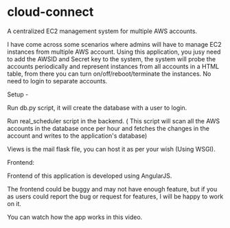 # cloud-connect
A centralized EC2 management system for multiple AWS accounts.

I have come across some scenarios where admins will have to manage EC2 instances from multiple AWS account. Using this application, you jusy need to add the AWSID and Secret key to the system, the system will probe the accounts periodically and represent instances from all accounts in a HTML table, from there you can turn on/off/reboot/terminate the instances. No need to login to separate accounts.

Setup - 

Run db.py script, it will create the database with a user to login.

Run real_scheduler script in the backend. ( This script will scan all the AWS accounts in the database once per hour and fetches the changes in the account and writes to the application's database)

Views is the mail flask file, you can host it as per your wish (Using WSGI).

Frontend:

Frontend of this application is developed using AngularJS.

The frontend could be buggy and may not have enough feature, but if you as users could report the bug or request for features, I will be happy to work on it.

You can watch how the app works in this video.


